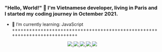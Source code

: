 ### "Hello, World!" 👋 I'm Vietnamese developer, living in Paris and I started my coding journey in Octember 2021.

- 🌱 I’m currently learning:  JavaScript 
++++++++++++++++++++++++++++++++++++++++++++++++++++++++++++++++++++++++++
<p align="center" dir="auto">
    <a href="https://www.linkedin.com/in/viefra-coder-0943a7118/" alt="LinkedIn" rel="nofollow">
        <img src="https://camo.githubusercontent.com/21cf529cb975ab272993ec0816aa9d16eb1b22ae1abbe3f899c61674ee41b51b/68747470733a2f2f696d672e736869656c64732e696f2f62616467652f4c696e6b6564496e2d2532333030373742352e7376673f7374796c653d666c6174266c6f676f3d6c696e6b6564696e266c6f676f436f6c6f723d7768697465" data-canonical-src="https://img.shields.io/badge/LinkedIn-%230077B5.svg?style=flat&amp;logo=linkedin&amp;logoColor=white" style="max-width: 100%;">
    </a>
    <a href="mailto:viefracoder@gmail.com" alt="gmail">
        <img src="https://camo.githubusercontent.com/b289a7070e9197ad4b3d326893701ad929e78250f022507beafe62fe4cb42b2e/68747470733a2f2f696d672e736869656c64732e696f2f62616467652f476d61696c2d4431343833362e7376673f7374796c653d666c6174266c6f676f3d676d61696c266c6f676f436f6c6f723d7768697465" data-canonical-src="https://img.shields.io/badge/Gmail-D14836.svg?style=flat&amp;logo=gmail&amp;logoColor=white" style="max-width: 100%;">
    </a>
    <a href="https://twitter.com/VieFraCoder" alt="twitter" rel="nofollow">
        <img src="https://camo.githubusercontent.com/667c4209beb6f49ab73e544ec436e9fbffe4122da22d972eae289259d1d17e15/68747470733a2f2f696d672e736869656c64732e696f2f62616467652f547769747465722d2532333144413146322e7376673f7374796c653d666c6174266c6f676f3d74776974746572266c6f676f436f6c6f723d7768697465" data-canonical-src="https://img.shields.io/badge/Twitter-%231DA1F2.svg?style=flat&amp;logo=twitter&amp;logoColor=white" style="max-width: 100%;">
    </a>
    <a href="https://www.youtube.com/channel/UC3cqeUJAG4AEuFdMPehLSpg" alt="youtube" rel="nofollow">
        <img src="https://camo.githubusercontent.com/bf6fac64c9bf273fe790adc8b05092799069cb43f518457bb81cb8565ae4a7fa/68747470733a2f2f696d672e736869656c64732e696f2f62616467652f596f75747562652d2532334646303030302e7376673f7374796c653d666c6174266c6f676f3d796f7554756265266c6f676f436f6c6f723d7768697465" data-canonical-src="https://img.shields.io/badge/Youtube-%23FF0000.svg?style=flat&amp;logo=youTube&amp;logoColor=white" style="max-width: 100%;">
    </a>
    <a href="https://www.instagram.com/viefracoder/" alt="instagram" rel="nofollow">
        <img src="https://camo.githubusercontent.com/33bce30d390bb5c1870bcbeff20e2c7117cae5e36efb9bf68e43c4f8f7af32f3/68747470733a2f2f696d672e736869656c64732e696f2f62616467652f496e7374616772616d2d2532334534343035462e7376673f7374796c653d666c6174266c6f676f3d696e7374616772616d266c6f676f436f6c6f723d7768697465" data-canonical-src="https://img.shields.io/badge/Instagram-%23E4405F.svg?style=flat&amp;logo=instagram&amp;logoColor=white" style="max-width: 100%;">
    </a>
</p>

